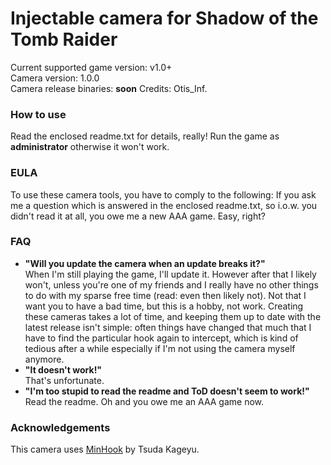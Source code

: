 Injectable camera for Shadow of the Tomb Raider
============================

Current supported game version: v1.0+  
Camera version: 1.0.0  
Camera release binaries: **soon**
Credits: Otis_Inf.  

### How to use
Read the enclosed readme.txt for details, really! Run the game as **administrator** otherwise it won't work.

### EULA
To use these camera tools, you have to comply to the following:
If you ask me a question which is answered in the enclosed readme.txt, so i.o.w. you didn't read it at all, 
you owe me a new AAA game. Easy, right? 

### FAQ

* **"Will you update the camera when an update breaks it?"**  
When I'm still playing the game, I'll update it. However after that I likely won't, unless you're one of my friends and I really have no other things to do with my sparse free time (read: even then likely not). Not that I want you to have a bad time, but this is a hobby, not work. Creating these cameras takes a lot of time, and keeping them up to date with the latest release isn't simple: often things have changed that much that I have to find the particular hook again to intercept, which is kind of tedious after a while especially if I'm not using the camera myself anymore. 
* **"It doesn't work!"**  
That's unfortunate.
* **"I'm too stupid to read the readme and ToD doesn't seem to work!"**  
Read the readme. Oh and you owe me an AAA game now. 

### Acknowledgements
This camera uses [MinHook](https://github.com/TsudaKageyu/minhook) by Tsuda Kageyu.
